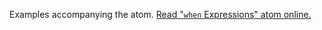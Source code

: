 

Examples accompanying the atom.
[Read "`when` Expressions" atom online.](https://stepik.org/lesson/107296/step/1)
